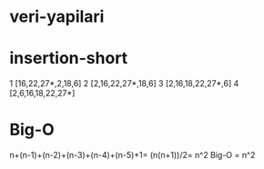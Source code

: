 # veri-yapilari
# insertion-short
1 [16,22,27*,2,18,6]
2 [2,16,22,27*,18,6]
3 [2,16,18,22,27*,6]
4 [2,6,16,18,22,27*]
# Big-O
n+(n-1)+(n-2)+(n-3)+(n-4)+(n-5)+1= (n(n+1))/2= n^2 Big-O = n^2
